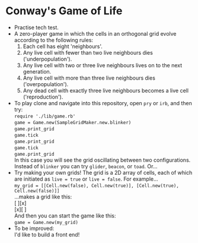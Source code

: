 # Conway's Game of Life

* Practise tech test.
* A zero-player game in which the cells in an orthogonal grid evolve according to the following rules:
    1. Each cell has eight 'neighbours'.
    2. Any live cell with fewer than two live neighbours dies ('underpopulation').
    3. Any live cell with two or three live neighbours lives on to the next generation.
    4. Any live cell with more than three live neighbours dies ('overpopulation').
    5. Any dead cell with exactly three live neighbours becomes a live cell ('reproduction').
* To play clone and navigate into this repository, open `pry` or `irb`, and then try:                  
`require './lib/game.rb'`               
`game = Game.new(SampleGridMaker.new.blinker)`                
`game.print_grid`              
`game.tick`               
`game.print_grid`               
`game.tick`                
`game.print_grid`          
In this case you will see the grid oscillating between two configurations.  Instead of `blinker` you can try `glider`, `beacon`, or `toad`.  Or...
* Try making your own grids!  The grid is a 2D array of cells, each of which are initiated as `live = true` or `live = false`.  For example...           
`my_grid = [[Cell.new(false), Cell.new(true)], [Cell.new(true), Cell.new(false)]]`                        
...makes a grid like this:                   
[ ][x]                 
[x][ ]     
And then you can start the game like this:        
`game = Game.new(my_grid)`              
* To be improved:                
I'd like to build a front end!
